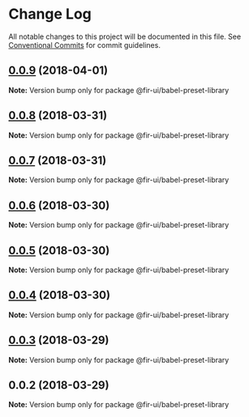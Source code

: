 # Change Log

All notable changes to this project will be documented in this file.
See [Conventional Commits](https://conventionalcommits.org) for commit guidelines.

<a name="0.0.9"></a>
## [0.0.9](https://github.com/fjc0k/fir-ui/compare/@fir-ui/babel-preset-library@0.0.8...@fir-ui/babel-preset-library@0.0.9) (2018-04-01)




**Note:** Version bump only for package @fir-ui/babel-preset-library

<a name="0.0.8"></a>
## [0.0.8](https://github.com/fjc0k/fir-ui/compare/@fir-ui/babel-preset-library@0.0.7...@fir-ui/babel-preset-library@0.0.8) (2018-03-31)




**Note:** Version bump only for package @fir-ui/babel-preset-library

<a name="0.0.7"></a>
## [0.0.7](https://github.com/fjc0k/fir-ui/compare/@fir-ui/babel-preset-library@0.0.6...@fir-ui/babel-preset-library@0.0.7) (2018-03-31)




**Note:** Version bump only for package @fir-ui/babel-preset-library

<a name="0.0.6"></a>
## [0.0.6](https://github.com/fjc0k/fir-ui/compare/@fir-ui/babel-preset-library@0.0.5...@fir-ui/babel-preset-library@0.0.6) (2018-03-30)




**Note:** Version bump only for package @fir-ui/babel-preset-library

<a name="0.0.5"></a>
## [0.0.5](https://github.com/fjc0k/fir-ui/compare/@fir-ui/babel-preset-library@0.0.4...@fir-ui/babel-preset-library@0.0.5) (2018-03-30)




**Note:** Version bump only for package @fir-ui/babel-preset-library

<a name="0.0.4"></a>
## [0.0.4](https://github.com/fjc0k/fir-ui/compare/@fir-ui/babel-preset-library@0.0.3...@fir-ui/babel-preset-library@0.0.4) (2018-03-30)




**Note:** Version bump only for package @fir-ui/babel-preset-library

<a name="0.0.3"></a>
## [0.0.3](https://github.com/fjc0k/fir-ui/compare/@fir-ui/babel-preset-library@0.0.2...@fir-ui/babel-preset-library@0.0.3) (2018-03-29)




**Note:** Version bump only for package @fir-ui/babel-preset-library

<a name="0.0.2"></a>
## 0.0.2 (2018-03-29)




**Note:** Version bump only for package @fir-ui/babel-preset-library
